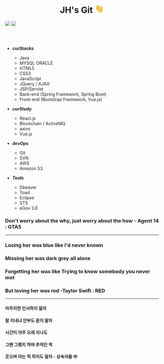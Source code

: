 


<div align="center">
  <h1>JH's Git <img src="https://github.com/ABSphreak/ABSphreak/blob/master/gifs/Hi.gif" width="30px"></h1>

</div>
 <a href=https://mail.google.com/mail/u/0/?ogbl#inbox/ target="_blank"><img src="https://img.shields.io/badge/Gmail-EA4335? style=plastic&logo=Gmail&logoColor=white"/></a>  
 <a href=https://www.instagram.com/jonghyun2023/ target="_blank"><img src="https://img.shields.io/badge/Instagram-E4405F? style=plastic&logo=Instagram&logoColor=white"/></a>
 
   
 <br><br>
 
- ***curStacks***
  - Java
  - MYSQL ORACLE
  - HTML5
  - CSS3
  - JavaScript
  - JQuery / AJAX
  - JSP/Servlet
  - Back-end (Spring Framework, Spring Boot)
  - Front-end (Bootstrap Framework, Vue.js)
- ***curStudy***
  - React.js
  - Blockchain / ActiveMQ
  - axios
  - Vue.js

- ***devOps***
  - Git
  - SVN
  - AWS
  - Amazon S3

- ***Tools***
  - Dbeaver
  - Toad
  - Eclipse
  - STS
  - eGov 3.6



<h3>Don't worry about the why, just worry about the how - Agent 14 : GTA5</h3>
<hr>
<h3>Losing her was blue like I'd never known</h3>
<h3>Missing her was dark grey all alone</h3>
<h3>Forgetting her was like Trying to know somebody you never met</h3>
<h3>But loving her was red -Taylor Swift : RED</h3>
<hr>
<h4>마주치면 인사하지 말자</h4>
<h4>잘 지내냐 안부도 묻지 말자</h4>
<h4>시간이 아주 오래 지나도</h4>
<h4>그땐 그랬지 하며 추억인 척</h4>
<h4>웃으며 아는 척 하지도 말자 - 상속자들 中</h4>

